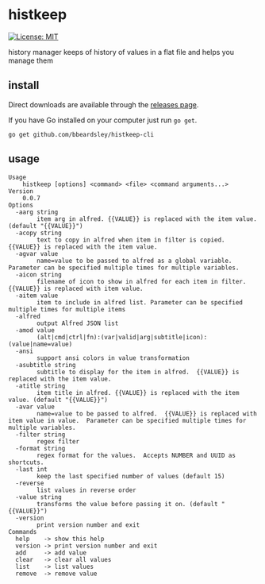# histkeep

[![License: MIT](https://img.shields.io/badge/License-MIT-yellow.svg)](https://opensource.org/licenses/MIT)

history manager keeps of history of values in a flat file and helps you manage them

## install

Direct downloads are available through the [releases page](https://github.com/bbeardsley/histkeep/releases/latest).

If you have Go installed on your computer just run `go get`.

    go get github.com/bbeardsley/histkeep-cli

## usage

```
Usage
    histkeep [options] <command> <file> <command arguments...>
Version
    0.0.7
Options
  -aarg string
    	item arg in alfred. {{VALUE}} is replaced with the item value. (default "{{VALUE}}")
  -acopy string
    	text to copy in alfred when item in filter is copied.  {{VALUE}} is replaced with the item value.
  -agvar value
    	name=value to be passed to alfred as a global variable.  Parameter can be specified multiple times for multiple variables.
  -aicon string
    	filename of icon to show in alfred for each item in filter. {{VALUE}} is replaced with item value.
  -aitem value
    	item to include in alfred list. Parameter can be specified multiple times for multiple items
  -alfred
    	output Alfred JSON list
  -amod value
    	(alt|cmd|ctrl|fn):(var|valid|arg|subtitle|icon):(value|name=value)
  -ansi
    	support ansi colors in value transformation
  -asubtitle string
    	subtitle to display for the item in alfred.  {{VALUE}} is replaced with the item value.
  -atitle string
    	item title in alfred. {{VALUE}} is replaced with the item value. (default "{{VALUE}}")
  -avar value
    	name=value to be passed to alfred.  {{VALUE}} is replaced with item value in value.  Parameter can be specified multiple times for multiple variables.
  -filter string
    	regex filter
  -format string
    	regex format for the values.  Accepts NUMBER and UUID as shortcuts.
  -last int
    	keep the last specified number of values (default 15)
  -reverse
    	list values in reverse order
  -value string
    	transforms the value before passing it on. (default "{{VALUE}}")
  -version
    	print version number and exit
Commands
  help    -> show this help
  version -> print version number and exit
  add     -> add value
  clear   -> clear all values
  list    -> list values
  remove  -> remove value
```
